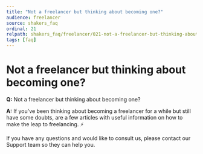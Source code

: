 ```yaml
---
title: "Not a freelancer but thinking about becoming one?"
audience: freelancer
source: shakers_faq
ordinal: 21
relpath: shakers_faq/freelancer/021-not-a-freelancer-but-thinking-about-becoming-one.md
tags: [faq]
---
```


# Not a freelancer but thinking about becoming one?

**Q:** Not a freelancer but thinking about becoming one?

**A:** If you've been thinking about becoming a freelancer for a while but still have some doubts,  are a few articles with useful information on how to make the leap to freelancing. ⚡️

If you have any questions and would like to consult us, please contact our Support team so they can help you.
